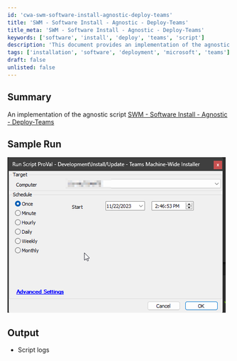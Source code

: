 ```yaml
---
id: 'cwa-swm-software-install-agnostic-deploy-teams'
title: 'SWM - Software Install - Agnostic - Deploy-Teams'
title_meta: 'SWM - Software Install - Agnostic - Deploy-Teams'
keywords: ['software', 'install', 'deploy', 'teams', 'script']
description: 'This document provides an implementation of the agnostic script for deploying Microsoft Teams. It includes a sample run and output details, focusing on the software installation process through an agnostic approach.'
tags: ['installation', 'software', 'deployment', 'microsoft', 'teams']
draft: false
unlisted: false
---
```

## Summary

An implementation of the agnostic script [SWM - Software Install - Agnostic - Deploy-Teams](https://proval.itglue.com/DOC-5078775-13048957)

## Sample Run

![Sample Run](../../../static/img/InstallUpdate---Teams-Machine-Wide-Installer/image_1.png)

## Output

- Script logs




